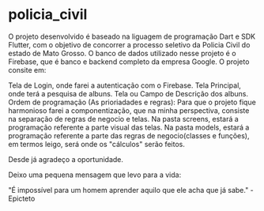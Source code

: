 # policia_civil

O projeto desenvolvido é baseado na liguagem de programação Dart e SDK Flutter, com o objetivo de concorrer a processo seletivo da Policia Civil do estado de Mato Grosso.
O banco de dados utilizado nesse projeto é o Firebase, que é banco e backend completo da empresa Google.
O projeto consite em:

Tela de Login, onde farei a autenticação com o Firebase.
Tela Principal, onde terá a pesquisa de albuns.
Tela ou Campo de Descrição dos albuns.
Ordem de programação (As prioriadades e regras): Para que o projeto fique harmonioso farei a componentização, que na minha perspectiva, consiste na separação de regras de negocio e telas. Na pasta screens, estará a programação referente a parte visual das telas. Na pasta models, estará a programação referente a parte das regras de negocio(classes e funções), em termos leigo, será onde os "cálculos" serão feitos.

Desde já agradeço a oportunidade.

Deixo uma pequena mensagem que levo para a vida:

"É impossível para um homem aprender aquilo que ele acha que já sabe." - Epicteto
